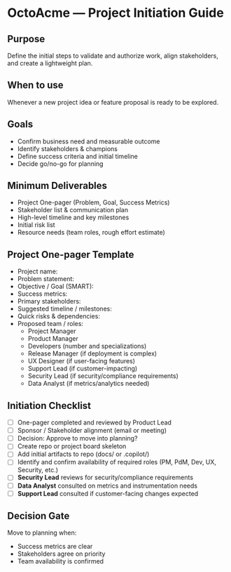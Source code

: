 # OctoAcme — Project Initiation Guide

## Purpose
Define the initial steps to validate and authorize work, align stakeholders, and create a lightweight plan.

## When to use
Whenever a new project idea or feature proposal is ready to be explored.

## Goals
- Confirm business need and measurable outcome
- Identify stakeholders & champions
- Define success criteria and initial timeline
- Decide go/no-go for planning

## Minimum Deliverables
- Project One-pager (Problem, Goal, Success Metrics)
- Stakeholder list & communication plan
- High-level timeline and key milestones
- Initial risk list
- Resource needs (team roles, rough effort estimate)

## Project One-pager Template
- Project name:
- Problem statement:
- Objective / Goal (SMART):
- Success metrics:
- Primary stakeholders:
- Suggested timeline / milestones:
- Quick risks & dependencies:
- Proposed team / roles:
  - Project Manager
  - Product Manager
  - Developers (number and specializations)
  - Release Manager (if deployment is complex)
  - UX Designer (if user-facing features)
  - Support Lead (if customer-impacting)
  - Security Lead (if security/compliance requirements)
  - Data Analyst (if metrics/analytics needed)

## Initiation Checklist
- [ ] One-pager completed and reviewed by Product Lead
- [ ] Sponsor / Stakeholder alignment (email or meeting)
- [ ] Decision: Approve to move into planning?
- [ ] Create repo or project board skeleton
- [ ] Add initial artifacts to repo (docs/ or .copilot/)
- [ ] Identify and confirm availability of required roles (PM, PdM, Dev, UX, Security, etc.)
- [ ] **Security Lead** reviews for security/compliance requirements
- [ ] **Data Analyst** consulted on metrics and instrumentation needs
- [ ] **Support Lead** consulted if customer-facing changes expected

## Decision Gate
Move to planning when:
- Success metrics are clear
- Stakeholders agree on priority
- Team availability is confirmed
